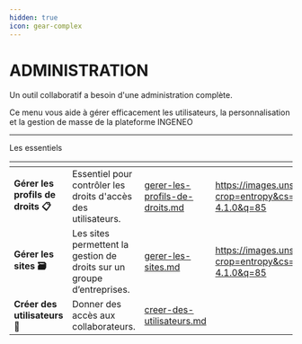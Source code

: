 ```yaml
---
hidden: true
icon: gear-complex
---
```


# ADMINISTRATION

Un outil collaboratif a besoin d'une administration complète.

Ce menu vous aide à gérer efficacement les utilisateurs, la personnalisation et la gestion de masse de la plateforme INGENEO

***

Les essentiels&#x20;

<table data-view="cards"><thead><tr><th></th><th></th><th data-hidden data-card-target data-type="content-ref"></th><th data-hidden data-type="image"></th></tr></thead><tbody><tr><td><strong>Gérer les profils de droits 📋</strong> </td><td>Essentiel pour contrôler les droits d'accès des utilisateurs.</td><td><a href="gerer-les-profils-de-droits.md">gerer-les-profils-de-droits.md</a></td><td><a href="https://images.unsplash.com/photo-1683117927786-f146451082fb?crop=entropy&#x26;cs=srgb&#x26;fm=jpg&#x26;ixid=M3wxOTcwMjR8MHwxfHNlYXJjaHw1fHxtYWlsfGVufDB8fHx8MTc1NDkyMTg4Mnww&#x26;ixlib=rb-4.1.0&#x26;q=85">https://images.unsplash.com/photo-1683117927786-f146451082fb?crop=entropy&#x26;cs=srgb&#x26;fm=jpg&#x26;ixid=M3wxOTcwMjR8MHwxfHNlYXJjaHw1fHxtYWlsfGVufDB8fHx8MTc1NDkyMTg4Mnww&#x26;ixlib=rb-4.1.0&#x26;q=85</a></td></tr><tr><td><strong>Gérer les sites 🗃️</strong></td><td>Les sites permettent la gestion de droits sur un groupe d’entreprises.</td><td><a href="gerer-les-sites.md">gerer-les-sites.md</a></td><td><a href="https://images.unsplash.com/photo-1553895501-af9e282e7fc1?crop=entropy&#x26;cs=srgb&#x26;fm=jpg&#x26;ixid=M3wxOTcwMjR8MHwxfHNlYXJjaHwxfHxHT09HTEV8ZW58MHx8fHwxNzU0OTE0NTQ3fDA&#x26;ixlib=rb-4.1.0&#x26;q=85">https://images.unsplash.com/photo-1553895501-af9e282e7fc1?crop=entropy&#x26;cs=srgb&#x26;fm=jpg&#x26;ixid=M3wxOTcwMjR8MHwxfHNlYXJjaHwxfHxHT09HTEV8ZW58MHx8fHwxNzU0OTE0NTQ3fDA&#x26;ixlib=rb-4.1.0&#x26;q=85</a></td></tr><tr><td><strong>Créer des utilisateurs 👥</strong></td><td>Donner des accès aux collaborateurs. </td><td><a href="creer-des-utilisateurs.md">creer-des-utilisateurs.md</a></td><td></td></tr></tbody></table>
